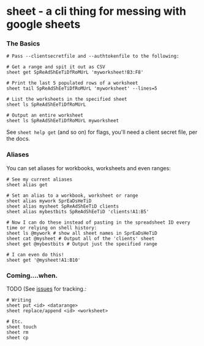 # sheet - a cli thing for messing with google sheets

### The Basics


```
# Pass --clientsecretfile and --authtokenfile to the following:

# Get a range and spit it out as CSV
sheet get SpReAdShEeTiDfRoMUrL 'myworksheet!B3:F8'

# Print the last 5 populated rows of a worksheet
sheet tail SpReAdShEeTiDfRoMUrL 'myworksheet' --lines=5

# List the worksheets in the specified sheet
sheet ls SpReAdShEeTiDfRoMUrL 

# Output an entire worksheet
sheet ls SpReAdShEeTiDfRoMUrL myworksheet
```

See `sheet help get` (and so on) for flags, you'll need a client secret file, per the docs.

### Aliases

You can set aliases for workbooks, worksheets and even ranges:

```
# See my current aliases
sheet alias get

# Set an alias to a workbook, worksheet or range
sheet alias mywork SprEaDsHeTiD
sheet alias mysheet SpReAdShEeTiD clients
sheet alias mybestbits SpReAdShEeTiD 'clients!A1:B5'

# Now I can do these instead of pasting in the spreadsheet ID every time or relying on shell history:
sheet ls @mywork # show all sheet names in SprEaDsHeTiD
sheet cat @mysheet # Output all of the 'clients' sheet
sheet get @mybestbits # Output just the specified range

# I can even do this!
sheet get '@mysheet!A1:B10'
```

### Coming....when.

TODO (See [issues](https://github.com/gerrowadat/sheet/issues) for tracking.:

```
# Writing
sheet put <id> <datarange>
sheet replace/append <id> <worksheet>

# Etc.
sheet touch
sheet rm
sheet cp
```
